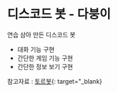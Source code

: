 # 디스코드 봇 - 다붕이

연습 삼아 만든 디스코드 봇
- 대화 기능 구현
- 간단한 게임 기능 구현
- 간단한 정보 보기 구현

참고자료 : [토르봇](https://git.trashcan97.com/moonphase97/discordtohru){: target="_blank}
